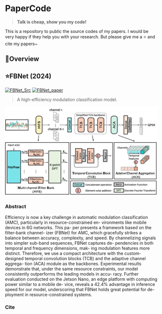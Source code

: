 # PaperCode
>  **Talk is cheap, show you my code!**

This is a repository to public the source codes of my papers. I would be very happy if they help you with your research. But please give me a ⭐️ and cite my papers~



## 📄Overview







## ⭐️FBNet (2024)

[![FBNet_Src](https://img.shields.io/badge/Source_Code-FBNet-blue)](https://github.com/IvanDai/PaperCode.git/2024_FBNet)
[![FBNet_paper](https://img.shields.io/badge/Paper-FBNet-blue)](https://github.com/IvanDai/PaperCode.git)

> A high-efficiency modulation classification model.

<img src="https://github.com/IvanDai/PaperCode/blob/main/img/FBNet_architecture.png?raw=true" alt="FBNet" style="zoom:50%;" />



### Abstract

Efficiency is now a key challenge in automatic modulation classification (AMC), particularly in resource-constrained en- vironments like mobile devices in 6G networks. This pa- per presents a framework based on the filter-bank channel- izer (FBNet) for AMC, which gracefully strikes a balance between accuracy, complexity, and speed. By channelizing signals into simpler sub-band sequences, FBNet captures de- pendencies in both temporal and frequency dimensions, mak- ing modulation features more distinct. Therefore, we use a compact architecture with the custom-designed temporal convolution blocks (TCB) and the adaptive channel aggrega- tion (ACA) module as the backbones. Experimental results demonstrate that, under the same resource constraints, our model consistently outperforms the leading models in accu- racy. Further evaluation conducted on the Jetson Nano, an edge platform with computing power similar to a mobile de- vice, reveals a 42.4% advantage in inference speed for our model, underscoring that FBNet holds great potential for de- ployment in resource-constrained systems.

### Cite





